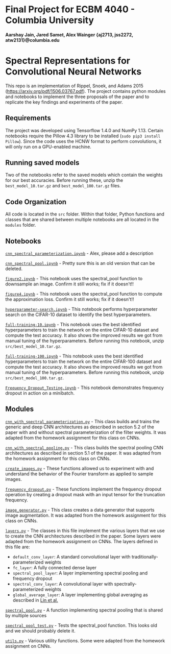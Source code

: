 # Final Project for ECBM 4040 - Columbia University
#### Aarshay Jain, Jared Samet, Alex Wainger {aj2713, jss2272, atw2131}@columbia.edu

# Spectral Representations for Convolutional Neural Networks
This repo is an implementation of Rippel, Snoek, and Adams 2015 (https://arxiv.org/pdf/1506.03767.pdf). The project contains python modules and notebooks to implement the three proposals of the paper and to replicate the key findings and experiments of the paper.

## Requirements

The project was developed using Tensorflow 1.4.0 and NumPy 1.13. Certain notebooks require the Pillow 4.3 library to be installed (```sudo pip3 install Pillow```). Since the code uses the HCNW format to perform convolutions, it will only run on a GPU-enabled machine.

## Running saved models

Two of the notebooks refer to the saved models which contain the weights for our best accuracies. Before running these, unzip the ```best_model_10.tar.gz``` and ```best_model_100.tar.gz``` files.

## Code Organization

All code is located in the ```src``` folder. Within that folder, Python functions and classes that are shared between multiple notebooks are all located in the ```modules``` folder.

## Notebooks

[```cnn_spectral_parameterization.ipynb```](src/cnn_spectral_parameterization.ipynb) - Alex, please add a description

[```cnn_spectral_pool.ipynb```](src/cnn_spectral_pool.ipynb) - Pretty sure this is an old version that can be deleted.

[```figure2.ipynb```](src/figure2.ipynb) - This notebook uses the spectral_pool function to downsample an image. Confirm it still works; fix if it doesn't!!

[```figure4.ipynb```](src/figure4.ipynb) - This notebook uses the spectral_pool function to compute the approximation loss. Confirm it still works; fix if it doesn't!!

[```hyperparameter-search.ipynb```](src/hyperparameter-search.ipynb) - This notebook performs hyperparameter search on the CIFAR-10 dataset to identify the best hyperparameters.

[```full-training-10.ipynb```](src/full-training-10.ipynb) - This notebook uses the best identified hyperparameters to train the network on the entire CIFAR-10 dataset and compute the test accuracy. It also shows the improved results we got from manual tuning of the hyperparameters. Before running this notebook, unzip ```src/best_model_10.tar.gz```.

[```full-training-100.ipynb```](src/full-training-100.ipynb) - This notebook uses the best identified hyperparameters to train the network on the entire CIFAR-100 dataset and compute the test accuracy. It also shows the improved results we got from manual tuning of the hyperparameters. Before running this notebook, unzip ```src/best_model_100.tar.gz```.

[```Frequency_Dropout_Testing.ipynb```](src/Frequency_Dropout_Testing.ipynb) - This notebook demonstrates frequency dropout in action on a minibatch.

## Modules

[```cnn_with_spectral_parameterization.py```](src/modules/cnn_with_spectral_parameterization.py) - This class builds and trains the generic and deep CNN architectures as described in section 5.2 of the paper with and without spectral parameterization of the filter weights. It was adapted from the homework assignment for this class on CNNs.

[```cnn_with_spectral_pooling.py```](src/modules/cnn_with_spectral_pooling.py) - This class builds the spectral pooling CNN architectures as described in section 5.1 of the paper. It was adapted from the homework assignment for this class on CNNs.

[```create_images.py```](src/modules/cnn_with_spectral_pooling.py) - These functions allowed us to experiment with and understand the behavior of the Fourier transform as applied to sample images.

[```frequency_dropout.py```](src/modules/frequency_dropout.py) - These functions implement the frequency dropout operation by creating a dropout mask with an input tensor for the truncation frequency.

[```image_generator.py```](src/modules/image_generator.py) - This class creates a data generator that supports image augmentation. It was adapted from the homework assignment for this class on CNNs.

[```layers.py```](src/modules/layers.py) - The classes in this file implement the various layers that we use to create the CNN architectures described in the paper. Some layers were adapted from the homework assignment on CNNs. The layers defined in this file are:
* ```default_conv_layer```: A standard convolutional layer with traditionally-parameterized weights
* ```fc_layer```: A fully connected dense layer
* ```spectral_pool_layer```: A layer implementing spectral pooling and frequency dropout
* ```spectral_conv_layer```: A convolutional layer with spectrally-parameterized weights
* ```global_average_layer```: A layer implementing global averaging as described in [Lin et al.](https://arxiv.org/abs/1312.4400)

[```spectral_pool.py```](src/modules/spectral_pool.py) - A function implementing spectral pooling that is shared by multiple sources

[```spectral_pool_test.py```](src/modules/spectral_pool_test.py) - Tests the spectral_pool function. This looks old and we should probably delete it.

[```utils.py```](src/modules/utils.py) - Various utility functions. Some were adapted from the homework assignment on CNNs.
